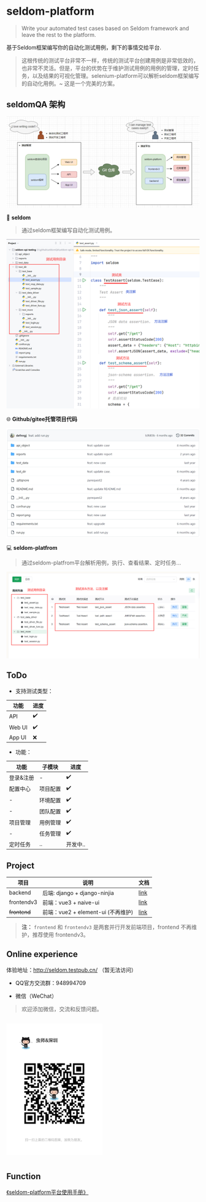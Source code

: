# seldom-platform

> Write your automated test cases based on Seldom framework and leave the rest to the platform.

基于Seldom框架编写你的自动化测试用例，剩下的事情交给平台.

>  这根传统的测试平台非常不一样，传统的测试平台创建用例是非常低效的，也非常不灵活。但是，平台的优势在于维护测试用例的用例的管理，定时任务，以及结果的可视化管理。selenium-platform可以解析seldom框架编写的自动化用例。~ 这是一个完美的方案。


## seldomQA 架构

![](./architecture.png)


🐍 **seldom**

> 通过seldom框架编写自动化测试用例。

![](./img/seldom-code.png)

🌐 **Github/gitee托管项目代码**

![](./img/github.png)

💻 **seldom-platfrom**

> 通过seldom-platfrom平台解析用例，执行、查看结果、定时任务...

![](./img/seldom-platform-code.png)

## ToDo

* 支持测试类型：

| 功能      |  进度 |
| --------- | ---- |
| API       | ✔️    |
| Web UI    | ✔️    |
| App UI    | ❌    |

* 功能：

| 功能      | 子模块   | 进度 |
| --------- | -------- | ---- |
| 登录&注册 | -        | ✔️    |
| 配置中心  | 项目配置 | ✔️    |
| -         | 环境配置 | ✔️    |
| -         | 团队配置 | ✔️    |
| 项目管理  | 用例管理 | ✔️    |
| -         | 任务管理 | ✔️    |
| 定时任务  | ..       | 开发中..     |

## Project

| 项目         | 说明                               | 文档                           |
| ------------ | ---------------------------------- | ------------------------------ |
| backend      | 后端: django + django-ninjia        | [link](./backend/README.md)    |
| frontendv3   | 前端：vue3 + naive-ui               | [link](./frontendv3/README.md) |
| ~~frontend~~ | 前端：vue2 + element-ui (不再维护)   | [link](./frontend/README.md)   |


> __注：__
> `frontend` 和 `frontendv3` 是两套并行开发前端项目，frontend 不再维护，推荐使用 frontendv3。

## Online experience

体验地址：http://seldom.testpub.cn/  （暂无法访问）

* QQ官方交流群：948994709

* 微信（WeChat）

> 欢迎添加微信，交流和反馈问题。

<div style="display: flex;justify-content: space-between;width: 100%">
    <p><img alt="微信" src="wechat.jpg" style="width: 250px;height: 100%" ></p>
</div>

## Function

[《seldom-platform平台使用手册》](https://www.yuque.com/chongshi/raflru/ghot2m)
